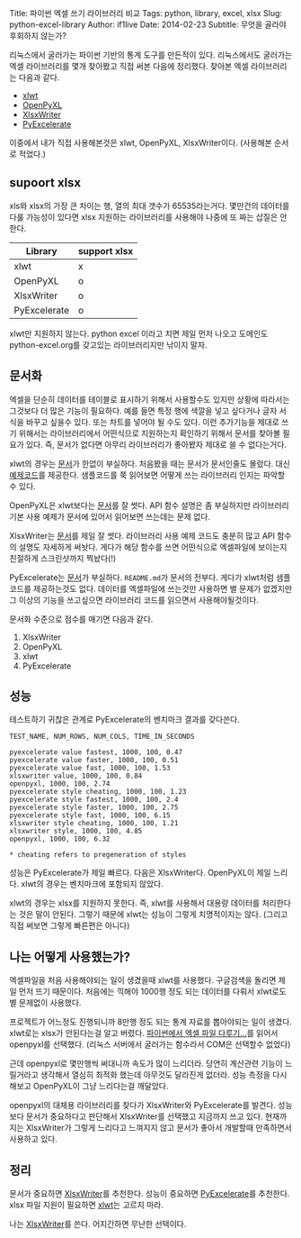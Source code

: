 Title: 파이썬 엑셀 쓰기 라이브러리 비교
Tags: python, library, excel, xlsx
Slug: python-excel-library
Author: if1live
Date: 2014-02-23
Subtitle: 무엇을 골라야 후회하지 않는가?

리눅스에서 굴러가는 파이썬 기반의 통계 도구를 만든적이 있다. 리눅스에서도 굴러가는 엑셀 라이브러리를 몇개 찾아봤고 직접 써본 다음에 정리했다.
찾아본 엑셀 라이브러리는 다음과 같다.

* [xlwt][xlwt]
* [OpenPyXL][openpyxl]
* [XlsxWriter][xlsxwriter]
* [PyExcelerate][pyexcelerate]

이중에서 내가 직접 사용해본것은 xlwt, OpenPyXL, XlsxWriter이다. (사용해본 순서로 적었다.)

## supoort xlsx

xls와 xlsx의 가장 큰 차이는 행, 열의 최대 갯수가 65535라는거다. 몇만건의 데이터를 다룰 가능성이 있다면 xlsx 지원하는 라이브러리를 사용해야 나중에 또 짜는 삽질은 안한다.

Library        | support xlsx
---------------|--------------
xlwt           | x
OpenPyXL       | o
XlsxWriter     | o
PyExcelerate   | o

xlwt만 지원하지 않는다. python excel 이라고 치면 제일 먼저 나오고 도메인도 python-excel.org를 갖고있는 라이브러리지만 낚이지 말자.

## 문서화

엑셀을 단순히 데이터를 테이블로 표시하기 위해서 사용할수도 있지만 상황에 따라서는 그것보다 더 많은 기능이 필요하다. 예를 들면 특정 행에 색깔을 넣고 싶다거나 글자 서식을 바꾸고 싶을수 있다. 또는 차트를 넣어야 될 수도 있다. 이런 추가기능을 제대로 쓰기 위해서는 라이브러리에서 어떤식으로 지원하는지 확인하기 위해서 문서를 찾아볼 필요가 있다. 즉, 문서가 없다면 아무리 라이브러리가 좋아봤자 제대로 쓸 수 없다는거다.

xlwt의 경우는 [문서][xlwt-doc]가 한없이 부실하다. 처음봤을 때는 문서가 문서인줄도 몰랐다. 대신 [예제코드][xlwt-example]를 제공한다. 샘플코드를 쭉 읽어보면 어떻게 쓰는 라이브러리 인지는 파악할 수 있다.

OpenPyXL은 xlwt보다는 [문서][openpyxl]를 잘 썻다. API 함수 설명은 좀 부실하지만 라이브러리 기본 사용 예제가 문서에 있어서 읽어보면 쓰는데는 문제 없다.

XlsxWriter는 [문서][xlsxwriter-doc]를 제일 잘 썻다. 라이브러리 사용 예제 코드도 충분히 많고 API 함수의 설명도 자세하게 써놧다. 게다가 해당 함수를 쓰면 어떤식으로 엑셀파일에 보이는지 친절하게 스크린샷까지 찍놨다(!)

PyExcelerate는 [문서][pyexcelerate]가 부실하다. ```README.md```가 문서의 전부다. 게다가 xlwt처럼 샘플코드를 제공하는것도 없다. 데이터를 엑셀파일에 쓰는것만 사용하면 별 문제가 없겠지만 그 이상의 기능을 쓰고싶으면 라이브러리 코드를 읽으면서 사용해야될것이다.

문서화 수준으로 점수를 매기면 다음과 같다.

1. XlsxWriter
2. OpenPyXL
3. xlwt
4. PyExcelerate

## 성능

테스트하기 귀찮은 관계로 PyExcelerate의 벤치마크 결과를 갖다쓴다.

```
TEST_NAME, NUM_ROWS, NUM_COLS, TIME_IN_SECONDS

pyexcelerate value fastest, 1000, 100, 0.47
pyexcelerate value faster, 1000, 100, 0.51
pyexcelerate value fast, 1000, 100, 1.53
xlsxwriter value, 1000, 100, 0.84
openpyxl, 1000, 100, 2.74
pyexcelerate style cheating, 1000, 100, 1.23
pyexcelerate style fastest, 1000, 100, 2.4
pyexcelerate style faster, 1000, 100, 2.75
pyexcelerate style fast, 1000, 100, 6.15
xlsxwriter style cheating, 1000, 100, 1.21
xlsxwriter style, 1000, 100, 4.85
openpyxl, 1000, 100, 6.32

* cheating refers to pregeneration of styles
```

성능은 PyExcelerate가 제일 빠르다. 다음은 XlsxWriter다. OpenPyXL이 제일 느리다. xlwt의 경우는 벤치마크에 포함되지 않았다.

xlwt의 경우는 xlsx를 지원하지 못한다. 즉, xlwt를 사용해서 대용량 데이터를 처리한다는 것은 말이 안된다. 그렇기 때문에 xlwt는 성능이 그렇게 치명적이지는 않다. (그리고 직접 써보면 그렇게 빠른편은 아니다)

## 나는 어떻게 사용했는가?

엑셀파일을 처음 사용해야되는 일이 생겼을때 xlwt를 사용했다. 구글검색을 돌리면 제일 먼저 뜨기 때문이다. 처음에는 끽해야 1000행 정도 되는 데이터를 다뤄서 xlwt로도 별 문제없이 사용했다.

프로젝트가 어느정도 진행되니까 8만행 정도 되는 통계 자료를 뽑아야되는 일이 생겼다. xlwt로는 xlsx가 안된다는걸 알고 버렸다. [파이썬에서 엑셀 파일 다루기…](http://www.jiniya.net/wp/archives/7692)를 읽어서 openpyxl를 선택했다. (리눅스 서버에서 굴러가는 함수라서 COM은 선택할수 없었다)

근데 openpyxl로 몇만행씩 써대니까 속도가 많이 느리더라. 당연히 계산관련 기능이 느릴거라고 생각해서 열심히 최적화 했는데 아무것도 달라진게 없더라. 성능 측정을 다시 해보고 OpenPyXL이 그냥 느리다는걸 깨달았다.

openpyxl의 대체용 라이브러리를 찾다가 XlsxWriter와 PyExcelerate를 발견다. 성능보다 문서가 중요하다고 판단해서 XlsxWriter를 선택했고 지금까지 쓰고 있다. 현재까지는 XlsxWriter가 그렇게 느리다고 느껴지지 않고 문서가 좋아서 개발할때 만족하면서 사용하고 있다.


## 정리

문서가 중요하면 [XlsxWriter][xlsxwriter]를 추천한다. 성능이 중요하면 [PyExcelerate][pyexcelerate]를 추천한다. xlsx 파일 지원이 필요하면 [xlwt][xlwt]는 고르지 마라.

나는 [XlsxWriter][xlsxwriter]를 쓴다. 어지간하면 무난한 선택이다.


[xlwt]: http://www.python-excel.org/
[xlwt-doc]: https://secure.simplistix.co.uk/svn/xlwt/trunk/xlwt/doc/xlwt.html?p=4966
[xlwt-example]: https://github.com/python-excel/xlwt/tree/master/xlwt/examples
[openpyxl]: http://openpyxl.readthedocs.org/en/latest/
[xlsxwriter]: https://github.com/jmcnamara/XlsxWriter
[xlsxwriter-doc]: https://xlsxwriter.readthedocs.org/
[pyexcelerate]: https://github.com/kz26/PyExcelerate

